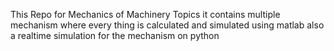 This Repo for Mechanics of Machinery Topics
it contains multiple mechanism where every thing is calculated and simulated using matlab also a realtime simulation for the mechanism on python 
